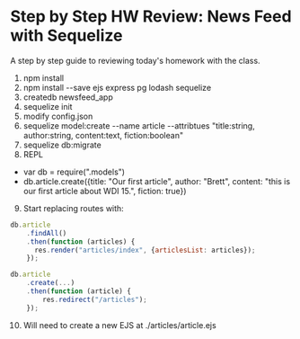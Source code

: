 # Step by Step HW Review: News Feed with Sequelize

A step by step guide to reviewing today's homework with the class.

1. npm install
2. npm install --save ejs express pg lodash sequelize
3. createdb newsfeed_app
4. sequelize init
5. modify config.json
6. sequelize model:create --name article --attribtues "title:string, author:string, content:text, fiction:boolean"
7. sequelize db:migrate
8. REPL
  - var db = require(".models")
  - db.article.create({title: "Our first article", author: "Brett", content: "this is our first article about WDI 15.", fiction: true})
9. Start replacing routes with:
```js
db.article
    .findAll()
    .then(function (articles) {
      res.render("articles/index", {articlesList: articles});
    });

db.article
	.create(...)
	.then(function (article) {
		res.redirect("/articles");
	});
```
10. Will need to create a new EJS at ./articles/article.ejs

